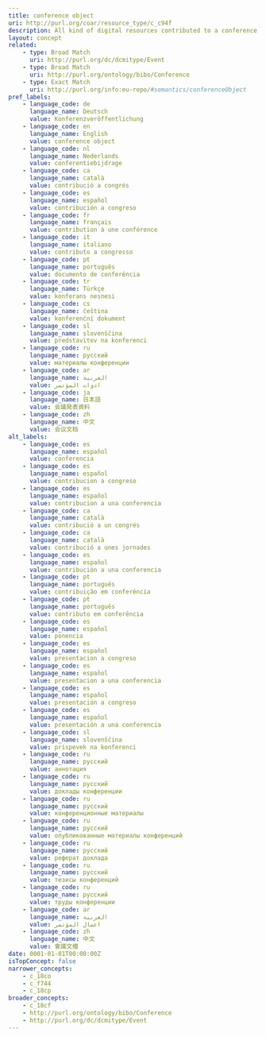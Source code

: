 ```yaml
---
title: conference object
uri: http://purl.org/coar/resource_type/c_c94f
description: All kind of digital resources contributed to a conference, like conference presentation (slides), conference report, conference lecture, abstracts, demonstrations. For conference papers, posters or proceedings the specific concepts should be used..
layout: concept
related:
    - type: Broad Match
      uri: http://purl.org/dc/dcmitype/Event
    - type: Broad Match
      uri: http://purl.org/ontology/bibo/Conference
    - type: Exact Match
      uri: http://purl.org/info:eu-repo/#semantics/conferenceObject
pref_labels:
    - language_code: de
      language_name: Deutsch
      value: Konferenzveröffentlichung
    - language_code: en
      language_name: English
      value: conference object
    - language_code: nl
      language_name: Nederlands
      value: conferentiebijdrage
    - language_code: ca
      language_name: català
      value: contribució a congrés
    - language_code: es
      language_name: español
      value: contribución a congreso
    - language_code: fr
      language_name: français
      value: contribution à une conférence
    - language_code: it
      language_name: italiano
      value: contributo a congresso
    - language_code: pt
      language_name: português
      value: documento de conferência
    - language_code: tr
      language_name: Türkçe
      value: konferans nesnesi
    - language_code: cs
      language_name: čeština
      value: konferenční dokument
    - language_code: sl
      language_name: slovenščina
      value: predstavitev na konferenci
    - language_code: ru
      language_name: русский
      value: материалы конференции
    - language_code: ar
      language_name: العربية
      value: ادوات المؤتمر
    - language_code: ja
      language_name: 日本語
      value: 会議発表資料
    - language_code: zh
      language_name: 中文
      value: 会议文档
alt_labels:
    - language_code: es
      language_name: español
      value: conferencia
    - language_code: es
      language_name: español
      value: contribucion a congreso
    - language_code: es
      language_name: español
      value: contribucion a una conferencia
    - language_code: ca
      language_name: català
      value: contribució a un congrés
    - language_code: ca
      language_name: català
      value: contribució a unes jornades
    - language_code: es
      language_name: español
      value: contribución a una conferencia
    - language_code: pt
      language_name: português
      value: contribuição em conferência
    - language_code: pt
      language_name: português
      value: contributo em conferência
    - language_code: es
      language_name: español
      value: ponencia
    - language_code: es
      language_name: español
      value: presentacion a congreso
    - language_code: es
      language_name: español
      value: presentacion a una conferencia
    - language_code: es
      language_name: español
      value: presentación a congreso
    - language_code: es
      language_name: español
      value: presentación a una conferencia
    - language_code: sl
      language_name: slovenščina
      value: prispevek na konferenci
    - language_code: ru
      language_name: русский
      value: аннотация
    - language_code: ru
      language_name: русский
      value: доклады конференции
    - language_code: ru
      language_name: русский
      value: конференционные материалы
    - language_code: ru
      language_name: русский
      value: опубликованные материалы конференций
    - language_code: ru
      language_name: русский
      value: реферат доклада
    - language_code: ru
      language_name: русский
      value: тезисы конференций
    - language_code: ru
      language_name: русский
      value: труды конференции
    - language_code: ar
      language_name: العربية
      value: اعمال المؤتمر
    - language_code: zh
      language_name: 中文
      value: 會議文檔
date: 0001-01-01T00:00:00Z
isTopConcept: false
narrower_concepts:
    - c_18co
    - c_f744
    - c_18cp
broader_concepts:
    - c_18cf
    - http://purl.org/ontology/bibo/Conference
    - http://purl.org/dc/dcmitype/Event
---
```


